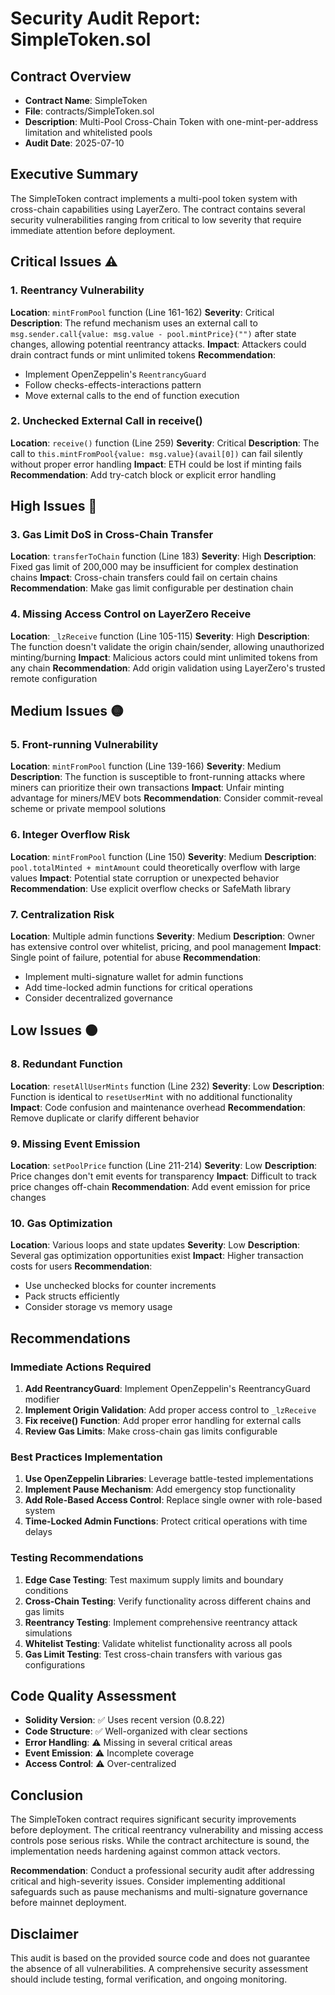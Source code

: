 # Security Audit Report: SimpleToken.sol

## Contract Overview
- **Contract Name**: SimpleToken
- **File**: contracts/SimpleToken.sol
- **Description**: Multi-Pool Cross-Chain Token with one-mint-per-address limitation and whitelisted pools
- **Audit Date**: 2025-07-10

## Executive Summary
The SimpleToken contract implements a multi-pool token system with cross-chain capabilities using LayerZero. The contract contains several security vulnerabilities ranging from critical to low severity that require immediate attention before deployment.

## Critical Issues ⚠️

### 1. Reentrancy Vulnerability
**Location**: `mintFromPool` function (Line 161-162)
**Severity**: Critical
**Description**: The refund mechanism uses an external call to `msg.sender.call{value: msg.value - pool.mintPrice}("")` after state changes, allowing potential reentrancy attacks.
**Impact**: Attackers could drain contract funds or mint unlimited tokens
**Recommendation**: 
- Implement OpenZeppelin's `ReentrancyGuard`
- Follow checks-effects-interactions pattern
- Move external calls to the end of function execution

### 2. Unchecked External Call in receive()
**Location**: `receive()` function (Line 259)
**Severity**: Critical
**Description**: The call to `this.mintFromPool{value: msg.value}(avail[0])` can fail silently without proper error handling
**Impact**: ETH could be lost if minting fails
**Recommendation**: Add try-catch block or explicit error handling

## High Issues 🔴

### 3. Gas Limit DoS in Cross-Chain Transfer
**Location**: `transferToChain` function (Line 183)
**Severity**: High
**Description**: Fixed gas limit of 200,000 may be insufficient for complex destination chains
**Impact**: Cross-chain transfers could fail on certain chains
**Recommendation**: Make gas limit configurable per destination chain

### 4. Missing Access Control on LayerZero Receive
**Location**: `_lzReceive` function (Line 105-115)
**Severity**: High
**Description**: The function doesn't validate the origin chain/sender, allowing unauthorized minting/burning
**Impact**: Malicious actors could mint unlimited tokens from any chain
**Recommendation**: Add origin validation using LayerZero's trusted remote configuration

## Medium Issues 🟡

### 5. Front-running Vulnerability
**Location**: `mintFromPool` function (Line 139-166)
**Severity**: Medium
**Description**: The function is susceptible to front-running attacks where miners can prioritize their own transactions
**Impact**: Unfair minting advantage for miners/MEV bots
**Recommendation**: Consider commit-reveal scheme or private mempool solutions

### 6. Integer Overflow Risk
**Location**: `mintFromPool` function (Line 150)
**Severity**: Medium
**Description**: `pool.totalMinted + mintAmount` could theoretically overflow with large values
**Impact**: Potential state corruption or unexpected behavior
**Recommendation**: Use explicit overflow checks or SafeMath library

### 7. Centralization Risk
**Location**: Multiple admin functions
**Severity**: Medium
**Description**: Owner has extensive control over whitelist, pricing, and pool management
**Impact**: Single point of failure, potential for abuse
**Recommendation**: 
- Implement multi-signature wallet for admin functions
- Add time-locked admin functions for critical operations
- Consider decentralized governance

## Low Issues 🟠

### 8. Redundant Function
**Location**: `resetAllUserMints` function (Line 232)
**Severity**: Low
**Description**: Function is identical to `resetUserMint` with no additional functionality
**Impact**: Code confusion and maintenance overhead
**Recommendation**: Remove duplicate or clarify different behavior

### 9. Missing Event Emission
**Location**: `setPoolPrice` function (Line 211-214)
**Severity**: Low
**Description**: Price changes don't emit events for transparency
**Impact**: Difficult to track price changes off-chain
**Recommendation**: Add event emission for price changes

### 10. Gas Optimization
**Location**: Various loops and state updates
**Severity**: Low
**Description**: Several gas optimization opportunities exist
**Impact**: Higher transaction costs for users
**Recommendation**: 
- Use unchecked blocks for counter increments
- Pack structs efficiently
- Consider storage vs memory usage

## Recommendations

### Immediate Actions Required
1. **Add ReentrancyGuard**: Implement OpenZeppelin's ReentrancyGuard modifier
2. **Implement Origin Validation**: Add proper access control to `_lzReceive`
3. **Fix receive() Function**: Add proper error handling for external calls
4. **Review Gas Limits**: Make cross-chain gas limits configurable

### Best Practices Implementation
1. **Use OpenZeppelin Libraries**: Leverage battle-tested implementations
2. **Implement Pause Mechanism**: Add emergency stop functionality
3. **Add Role-Based Access Control**: Replace single owner with role-based system
4. **Time-Locked Admin Functions**: Protect critical operations with time delays

### Testing Recommendations
1. **Edge Case Testing**: Test maximum supply limits and boundary conditions
2. **Cross-Chain Testing**: Verify functionality across different chains and gas limits
3. **Reentrancy Testing**: Implement comprehensive reentrancy attack simulations
4. **Whitelist Testing**: Validate whitelist functionality across all pools
5. **Gas Limit Testing**: Test cross-chain transfers with various gas configurations

## Code Quality Assessment
- **Solidity Version**: ✅ Uses recent version (0.8.22)
- **Code Structure**: ✅ Well-organized with clear sections
- **Error Handling**: ⚠️ Missing in several critical areas
- **Event Emission**: ⚠️ Incomplete coverage
- **Access Control**: ⚠️ Over-centralized

## Conclusion
The SimpleToken contract requires significant security improvements before deployment. The critical reentrancy vulnerability and missing access controls pose serious risks. While the contract architecture is sound, the implementation needs hardening against common attack vectors.

**Recommendation**: Conduct a professional security audit after addressing critical and high-severity issues. Consider implementing additional safeguards such as pause mechanisms and multi-signature governance before mainnet deployment.

## Disclaimer
This audit is based on the provided source code and does not guarantee the absence of all vulnerabilities. A comprehensive security assessment should include testing, formal verification, and ongoing monitoring.